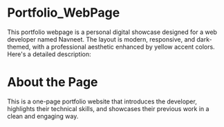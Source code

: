 # Portfolio_WebPage
This portfolio webpage is a personal digital showcase designed for a web developer named Navneet. The layout is modern, responsive, and dark-themed, with a professional aesthetic enhanced by yellow accent colors. Here's a detailed description:
# About the Page
This is a one-page portfolio website that introduces the developer, highlights their technical skills, and showcases their previous work in a clean and engaging way.
